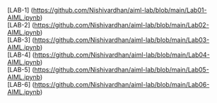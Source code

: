 [LAB-1] (https://github.com/Nishivardhan/aiml-lab/blob/main/Lab01-AIML.ipynb)   
[LAB-2] (https://github.com/Nishivardhan/aiml-lab/blob/main/Lab02-AIML.ipynb)  
[LAB-3] (https://github.com/Nishivardhan/aiml-lab/blob/main/Lab03-AIML.ipynb)  
[LAB-4] (https://github.com/Nishivardhan/aiml-lab/blob/main/Lab04-AIML.ipynb)  
[LAB-5] (https://github.com/Nishivardhan/aiml-lab/blob/main/Lab05-AIML.ipynb)  
[LAB-6] (https://github.com/Nishivardhan/aiml-lab/blob/main/Lab06-AIML.ipynb)  

